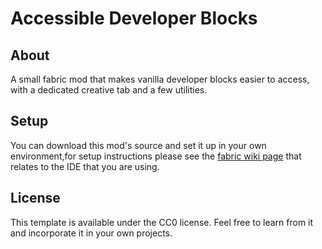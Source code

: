 # Accessible Developer Blocks

## About
A small fabric mod that makes vanilla developer blocks easier to access, with a dedicated creative tab and a few utilities.

## Setup

You can download this mod's source and set it up in your own environment,for setup instructions please see the [fabric wiki page](https://fabricmc.net/wiki/tutorial:setup) that relates to the IDE that you are using.

## License

This template is available under the CC0 license. Feel free to learn from it and incorporate it in your own projects.

